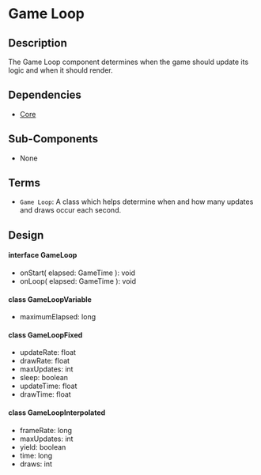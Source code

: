 # Game Loop

## Description

The Game Loop component determines when the game should update its logic and
when it should render.

## Dependencies

- [Core](Core.md)

## Sub-Components

- None

## Terms

- `Game Loop`: A class which helps determine when and how many updates and draws
  occur each second.

## Design

#### interface GameLoop
- onStart( elapsed: GameTime ): void
- onLoop( elapsed: GameTime ): void

#### class GameLoopVariable
- maximumElapsed: long

#### class GameLoopFixed
- updateRate: float
- drawRate: float
- maxUpdates: int
- sleep: boolean
- updateTime: float
- drawTime: float

#### class GameLoopInterpolated
- frameRate: long
- maxUpdates: int
- yield: boolean
- time: long
- draws: int
